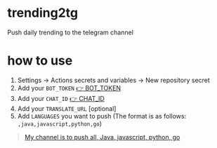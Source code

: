 # trending2tg

Push daily trending to the telegram channel

# how to use

1. Settings -> Actions secrets and variables -> New repository secret
2. Add your `BOT_TOKEN` [👉 BOT_TOKEN](https://t.me/BotFather)
3. Add your `CHAT_ID` [👉 CHAT_ID](https://t.me/username_to_id_bot)
4. Add your `TRANSLATE_URL` [optional]
5. Add  `LANGUAGES` you want to push (The format is as follows: `,java,javascript,python,go`)

> [My channel is to push all, Java, javascript, python, go](https://t.me/channel4nothing)
